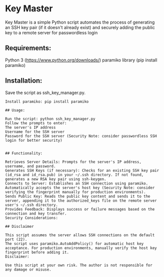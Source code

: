 # Key Master

Key Master is a simple Python script automates the process of generating an SSH key pair (if it doesn't already exist) and securely adding the public key to a remote server for passwordless login

## Requirements:

Python 3 (https://www.python.org/downloads/)
paramiko library (pip install paramiko)

## Installation:

Save the script as ssh_key_manager.py.
```she
Install paramiko: pip install paramiko

## Usage:

Run the script: python ssh_key_manager.py
Follow the prompts to enter:
The server's IP address
Username for the SSH server
Password for the SSH server (Security Note: consider passwordless SSH login for better security)


## Functionality:

Retrieves Server Details: Prompts for the server's IP address, username, and password.
Generates SSH Keys (if necessary): Checks for an existing SSH key pair (id_rsa and id_rsa.pub) in your ~/.ssh directory. If not found, generates a new RSA key pair using ssh-keygen.
Connects to Server: Establishes an SSH connection using paramiko. Automatically accepts the server's host key (Security Note: consider verifying the fingerprint manually for production environments).
Sends Public Key: Reads the public key content and sends it to the server, appending it to the authorized_keys file on the remote server user's ~/.ssh directory.
Provides Feedback: Displays success or failure messages based on the connection and key transfer.
Security Considerations:

## Disclaimer

This script assumes the server allows SSH connections on the default port (22).
The script uses paramiko.AutoAddPolicy() for automatic host key acceptance. For production environments, manually verify the host key fingerprint before adding it.
Disclaimer:

Use this script at your own risk. The author is not responsible for any damage or misuse.
